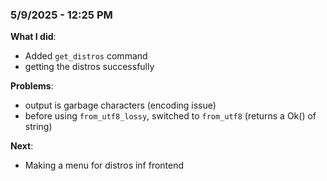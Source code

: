 ### 5/9/2025 - 12:25 PM
**What I did**:
- Added `get_distros` command
- getting the distros successfully

**Problems**:
- output is garbage characters (encoding issue)
- before using `from_utf8_lossy`, switched to `from_utf8` (returns a Ok() of string)

**Next**:
- Making a menu for distros inf frontend
